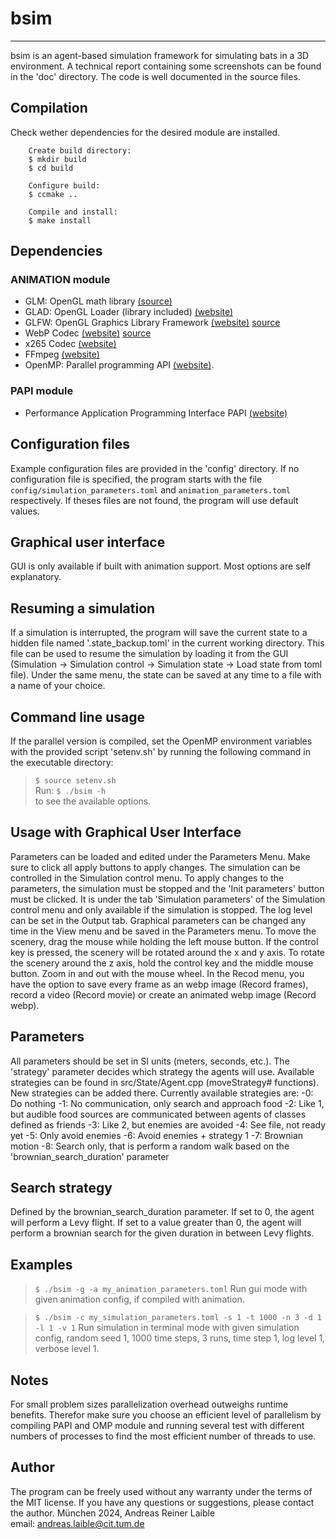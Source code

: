 # bsim
---
bsim is an agent-based simulation framework for simulating bats in a 3D environment.
A technical report containing some screenshots can be found in the 'doc' directory.
The code is well documented in the source files.

## Compilation

Check wether dependencies for the desired module are installed.

```
    Create build directory: 
    $ mkdir build 
    $ cd build
    
    Configure build:
    $ ccmake ..

    Compile and install:
    $ make install
```

## Dependencies

### ANIMATION module
- GLM: OpenGL math library [(source)](https://github.com/g-truc/glm)
- GLAD: OpenGL Loader (library included) [(website)](https://github.com/Dav1dde/glad)
- GLFW: OpenGL Graphics Library Framework [(website)](https://www.glfw.org/) [source](https://github.com/glfw/glfw.git)
- WebP Codec [(website)](https://developers.google.com/speed/webp) [source](https://chromium.googlesource.com/webm/libwebp)
- x265 Codec [(website)](https://www.videolan.org/developers/x265.html)  
- FFmpeg [(website)](https://ffmpeg.org/)  
- OpenMP: Parallel programming API [(website)](https://www.openmp.org/).  

### PAPI module
- Performance Application Programming Interface PAPI [(website)](https://icl.utk.edu/papi/)  

## Configuration files
Example configuration files are provided in the 'config' directory.
If no configuration file is specified, the program starts with the file 
`config/simulation_parameters.toml` and `animation_parameters.toml` respectively.
If theses files are not found, the program will use default values.

## Graphical user interface 
GUI is only available if built with animation support. 
Most options are self explanatory. 

## Resuming a simulation
If a simulation is interrupted, the program will save the current state to a hidden file named '.state_backup.toml' in the current working directory.
This file can be used to resume the simulation by loading it from the GUI (Simulation -> Simulation control -> Simulation state -> Load state from toml file).
Under the same menu, the state can be saved at any time to a file with a name of your choice.

## Command line usage
If the parallel version is compiled, set the OpenMP environment variables with the provided script 'setenv.sh' by running the following command in the executable directory:
> `$ source setenv.sh`  
Run:
> `$ ./bsim -h`  
to see the available options.

## Usage with Graphical User Interface
Parameters can be loaded and edited under the Parameters Menu.
Make sure to click all apply buttons to apply changes.
The simulation can be controlled in the Simulation control menu.
To apply changes to the parameters, the simulation must be stopped and the 'Init parameters' button must be clicked.
It is under the tab 'Simulation parameters' of the Simulation control menu and only available if the simulation is stopped.
The log level can be set in the Output tab.
Graphical parameters can be changed any time in the View menu and be saved in the Parameters menu.
To move the scenery, drag the mouse while holding the left mouse button. 
If the control key is pressed, the scenery will be rotated around the x and y axis.
To rotate the scenery around the z axis, hold the control key and the middle mouse button.
Zoom in and out with the mouse wheel.
In the Recod menu, you have the option to save every frame as an webp image (Record frames), record a video (Record movie) or create an animated webp image (Record webp).

## Parameters
All parameters should be set in SI units (meters, seconds, etc.).
The 'strategy' parameter decides which strategy the agents will use.
Available strategies can be found in src/State/Agent.cpp (moveStrategy# functions).
New strategies can be added there.
Currently available strategies are:
-0: Do nothing
-1: No communication, only search and approach food
-2: Like 1, but audible food sources are communicated between agents of classes defined as friends
-3: Like 2, but enemies are avoided
-4: See file, not ready yet
-5: Only avoid enemies
-6: Avoid enemies + strategy 1
-7: Brownian motion
-8: Search only, that is perform a random walk based on the 'brownian_search_duration' parameter

## Search strategy
Defined by the brownian_search_duration parameter.
If set to 0, the agent will perform a Levy flight.
If set to a value greater than 0, the agent will perform a brownian search for the given duration in between Levy flights.

## Examples

> `$ ./bsim -g -a my_animation_parameters.toml`
> Run gui mode with given animation config, if compiled with animation.

> `$ ./bsim -c my_simulation_parameters.toml -s 1 -t 1000 -n 3 -d 1 -l 1 -v 1`
> Run simulation in terminal mode with given simulation config, random seed 1, 1000 time steps, 3 runs, time step 1, log level 1, verbose level 1.

## Notes
For small problem sizes parallelization overhead outweighs runtime benefits. 
Therefor make sure you choose an efficient level of parallelism by compiling PAPI and OMP module and running several test with different numbers of processes to find the most efficient number of threads to use. 

## Author

The program can be freely used without any warranty under the terms of the MIT license.
If you have any questions or suggestions, please contact the author.
München 2024, Andreas Reiner Laible  
email: <andreas.laible@cit.tum.de>
